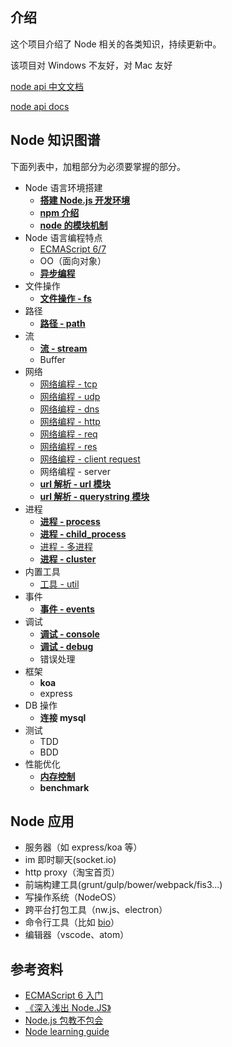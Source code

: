 ## 介绍

这个项目介绍了 Node 相关的各类知识，持续更新中。

该项目对 Windows 不友好，对 Mac 友好

[node api 中文文档](http://nodejs.cn/api/)

[node api docs](https://nodejs.org/en/docs/)

## Node 知识图谱

下面列表中，加粗部分为必须要掌握的部分。

+   Node 语言环境搭建
    +   **[搭建 Node.js 开发环境](./搭建Node.js开发环境)**
    +   **[npm 介绍](./npm介绍)**
    +   **[node 的模块机制](./node的模块机制)**
+   Node 语言编程特点
    +   [ECMAScript 6/7](http://es6.ruanyifeng.com/)
    +   OO（面向对象）
    +   **[异步编程](./异步编程)**
+   文件操作
    +   **[文件操作 - fs](./文件操作-fs)**
+   路径
    +   **[路径 - path](./路径-path)**
+   流
    +   **[流 - stream](./流-stream)**
    +   Buffer
+   网络
    +   [网络编程 - tcp](./网络编程-tcp)
    +   [网络编程 - udp](./网络编程-udp)
    +   [网络编程 - dns](./网络编程-dns)
    +   [网络编程 - http](./网络编程-http)
    +   [网络编程 - req](./网络编程-req)
    +   [网络编程 - res](./网络编程-res)
    +   [网络编程 - client request](./网络编程-client-request)
    +   网络编程 - server
    +   **[url 解析 - url 模块](./url解析-url模块)**
    +   **[url 解析 - querystring 模块](./url解析-querystring模块)**
+   进程
    +   **[进程 - process](./进程-process)**
    +   **[进程 - child_process](./进程-child_process)**
    +   [进程 - 多进程](./进程-多进程)
    +   **[进程 - cluster](./进程-cluster)**
+   内置工具
    +   [工具 - util](./工具-util)
+   事件
    +   **[事件 - events](./事件-events)**
+   调试
    +   **[调试 - console](./调试-console)**
    +   **[调试 - debug](./调试-debug)**
    +   错误处理
+   框架
    +   **koa**
    +   express
+   DB 操作
    +   **连接 mysql**
+   测试
    +   TDD
    +   BDD
+   性能优化
    +   **[内存控制](./内存控制)**
    +   **benchmark**

## Node 应用

+   服务器（如 express/koa 等）
+   im 即时聊天(socket.io)
+   http proxy（淘宝首页）
+   前端构建工具(grunt/gulp/bower/webpack/fis3...)
+   写操作系统（NodeOS）
+   跨平台打包工具（nw.js、electron）
+   命令行工具（比如 [bio](https://github.com/weidian-inc/bio-cli)）
+   编辑器（vscode、atom）

## 参考资料

+   [ECMAScript 6 入门](http://es6.ruanyifeng.com/)
+   [《深入浅出 Node.JS》](https://www.amazon.cn/dp/B00GOM5IL4/ref=sr_1_1?ie=UTF8&qid=1523943449&sr=8-1&keywords=%E6%B7%B1%E5%85%A5%E6%B5%85%E5%87%BAnode.js)
+   [Node.js 包教不包会](https://github.com/alsotang/node-lessons)
+   [Node learning guide](https://github.com/chyingp/nodejs-learning-guide/blob/master/README.md)
